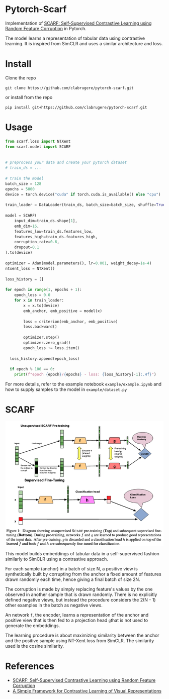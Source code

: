 # Pytorch-Scarf

Implementation of [SCARF: Self-Supervised Contrastive Learning using Random Feature Corruption](https://arxiv.org/abs/2106.15147) in Pytorch.

The model learns a representation of tabular data using contrastive learning. It is inspired from SimCLR and uses a similar architecture and loss.

# Install

Clone the repo

```git clone https://github.com/clabrugere/pytorch-scarf.git```

or install from the repo

```pip install git+https://github.com/clabrugere/pytorch-scarf.git```

# Usage

``` python
from scarf.loss import NTXent
from scarf.model import SCARF


# preprocess your data and create your pytorch dataset
# train_ds = ...

# train the model
batch_size = 128
epochs = 5000
device = torch.device("cuda" if torch.cuda.is_available() else "cpu")

train_loader = DataLoader(train_ds, batch_size=batch_size, shuffle=True)

model = SCARF(
    input_dim=train_ds.shape[1],
    emb_dim=16,
    features_low=train_ds.features_low,
    features_high=train_ds.features_high,
    corruption_rate=0.6,
    dropout=0.1
).to(device)

optimizer = Adam(model.parameters(), lr=0.001, weight_decay=1e-4)
ntxent_loss = NTXent()

loss_history = []

for epoch in range(1, epochs + 1):
    epoch_loss = 0.0
    for x in train_loader:
        x = x.to(device)
        emb_anchor, emb_positive = model(x)

        loss = criterion(emb_anchor, emb_positive)
        loss.backward()

        optimizer.step()
        optimizer.zero_grad()
        epoch_loss += loss.item()

  loss_history.append(epoch_loss)

  if epoch % 100 == 0:
    print(f"epoch {epoch}/{epochs} - loss: {loss_history[-1]:.4f}")
```

For more details, refer to the example notebook `example/example.ipynb` and how to supply samples to the model in `example/dataset.py`

# SCARF

![Architecture](assets/architecture.png)

This model builds embeddings of tabular data in a self-supervised fashion similarly to SimCLR using a contrastive approach.

For each sample (anchor) in a batch of size N, a positive view is synthetically built by corrupting from the anchor a fixed amount of features drawn randomly each time, hence giving a final batch of size 2N.

The corruption is made by simply replacing feature's values by the one observed in another sample that is drawn randomly. There is no explicitly defined negative views, but instead the procedure considers the 2(N - 1) other examples in the batch as negative views.

An network `f`, the encoder, learns a representation of the anchor and positive view that is then fed to a projection head `g`that is not used to generate the embeddings.

The learning procedure is about maximizing similarity between the anchor and the positive sample using NT-Xent loss from SimCLR. The similarity used is the cosine similarity.

# References

- [SCARF: Self-Supervised Contrastive Learning using Random Feature Corruption](https://arxiv.org/abs/2106.15147)
- [A Simple Framework for Contrastive Learning of Visual Representations](https://arxiv.org/abs/2002.05709)
